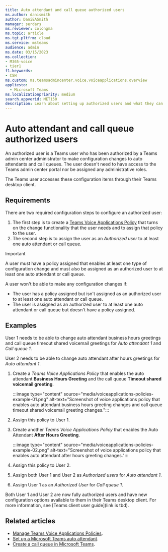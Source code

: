```yaml
---
title: Auto attendant and call queue authorized users
ms.author: danismith
author: DaniEASmith
manager: serdars
ms.reviewer: colongma
ms.topic: article
ms.tgt.pltfrm: cloud
ms.service: msteams
audience: admin
ms.date: 03/15/2023
ms.collection: 
- M365-voice
- tier1
f1.keywords:
- CSH
ms.custom: ms.teamsadmincenter.voice.voiceapplications.overview
appliesto: 
  - Microsoft Teams
ms.localizationpriority: medium
search.appverid: MET150
description: Learn about setting up authorized users and what they can manage for auto attendants and call queues.
---
```


# Auto attendant and call queue authorized users

An authorized user is a Teams user who has been authorized by a Teams admin center administrator to make configuration changes to auto attendants and call queues. The user doesn't need to have access to the Teams admin center portal nor be assigned any administrative roles.

The Teams user accesses these configuration items through their Teams desktop client.

## Requirements

There are two required configuration steps to configure an authorized user:

1. The first step is to create a [Teams Voice Applications Policy](manage-voice-applications-policies.md) that turns on the change functionality that the user needs and to assign that policy to the user.
1. The second step is to assign the user as an *Authorized user* to at least one auto attendant or call queue.

> [!IMPORTANT]
> A user must have a policy assigned that enables at least one type of configuration change and must also be assigned as an authorized user to at least one auto attendant or call queue.
>
> A user won't be able to make any configuration changes if:
>
> - The user has a policy assigned but isn't assigned as an authorized user to at least one auto attendant or call queue.
> - The user is assigned as an authorized user to at least one auto attendant or call queue but doesn't have a policy assigned.

## Examples

User 1 needs to be able to change auto attendant business hours greetings and call queue timeout shared voicemail greetings for *Auto attendant 1* and *Call queue 1*.

User 2 needs to be able to change auto attendant after hours greetings for *Auto attendant 1*.

1. Create a *Teams Voice Applications Policy* that enables the auto attendant **Business Hours Greeting** and the call queue **Timeout shared voicemail greeting**.

    :::image type="content" source="media/voiceapplications-policies-example-01.png" alt-text="Screenshot of voice applications policy that enables auto attendant business hours greeting changes and call queue timeout shared voicemail greeting changes.":::

1. Assign this policy to User 1.
1. Create another *Teams Voice Applications Policy* that enables the Auto Attendant **After Hours Greeting**.

    :::image type="content" source="media/voiceapplications-policies-example-02.png" alt-text="Screenshot of voice applications policy that enables auto attendant after hours greeting changes.":::

1. Assign this policy to User 2.
1. Assign both User 1 and User 2 as *Authorized users* for *Auto attendant 1*.
1. Assign User 1 as an *Authorized User* for *Call queue 1*.

Both User 1 and User 2 are now fully authorized users and have new configuration options available to them in their Teams desktop client. For more information, see [Teams client user guide](link is tbd).

## Related articles

- [Manage Teams Voice Applications Policies](manage-voice-applications-policies.md).
- [Set up a Microsoft Teams auto attendant](create-a-phone-system-auto-attendant.md).
- [Create a call queue in Microsoft Teams](create-a-phone-system-call-queue.md).
